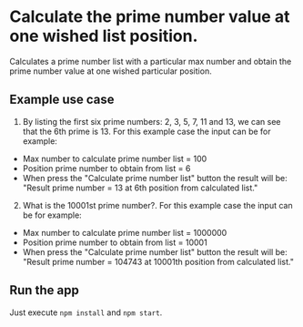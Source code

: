 # Calculate the prime number value at one wished list position.

Calculates a prime number list with a particular max number and obtain the prime number value at one wished particular position.

## Example use case

1. By listing the first six prime numbers: 2, 3, 5, 7, 11 and 13, we can see that the 6th prime is 13. For this example case the input can be for example:
  * Max number to calculate prime number list = 100
  * Position prime number to obtain from list = 6
  * When press the "Calculate prime number list" button the result will be: "Result prime number = 13 at 6th position from calculated list."

2. What is the 10001st prime number?. For this example case the input can be for example:
  * Max number to calculate prime number list = 1000000
  * Position prime number to obtain from list = 10001
  * When press the "Calculate prime number list" button the result will be:
  "Result prime number = 104743 at 10001th position from calculated list."

## Run the app
Just execute `npm install` and `npm start`.
